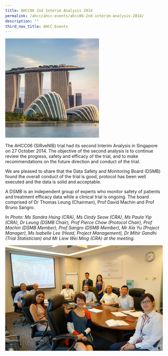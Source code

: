 ```yaml
---
title: AHCC06 2nd Interim Analysis 2014
permalink: /ahcc/ahcc-events/ahcc06-2nd-interim-analysis-2014/
description: ""
third_nav_title: AHCC Events
---
```

<img src="/images/AHCC%20Trials%20Group/AHCC%20Events/2-2-283x300.jpg" style="width:300px">

The AHCC06 (SIRveNIB) trial had its second Interim Analysis in Singapore on 27 October 2014. The objective of the second analysis is to continue review the progress, safety and efficacy of the trial, and to make recommendations on the future direction and conduct of the trial.&nbsp;

We are pleased to share that the Data Safety and Monitoring Board (DSMB) found the overall conduct of the trial is good, protocol has been well executed and the data is solid and acceptable.

A DSMB is an independent group of experts who monitor safety of patients and treatment efficacy data while a clinical trial is ongoing. The board comprised of Dr Thomas Leung (Chairman), Prof David Machin and Prof Bruno Sangro.

_In Photo: Ms Sandra Hsing (CRA), Ms Cindy Seow (CRA), Ms Paula Yip (CRA), Dr Leung (DSMB Chair), Prof Pierce Chow (Protocol Chair), Prof Machin (DSMB Member), Prof Sangro (DSMB Member), Mr Xia Yu (Project Manager), Ms Isabelle Lee (Head, Project Management), Dr Mihir Gandhi (Trial Statistician) and Mr Liew Wei Ming (CRA) at the meeting._

![](/images/AHCC%20Trials%20Group/AHCC%20Events/2-3-image.jpg)